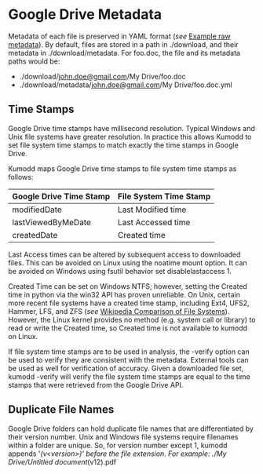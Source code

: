 # Google Drive Metadata

Metadata of each file is preserved in YAML format (*see* [Example raw
metadata](https://github.com/rich-murphey/kumodd/wiki/Example-Metadata)).  By default, files are stored in a path in
./download, and their metadata in ./download/metadata.  For foo.doc, the file and its
metadata paths would be:
- ./download/john.doe@gmail.com/My Drive/foo.doc
- ./download/metadata/john.doe@gmail.com/My Drive/foo.doc.yml

## Time Stamps

Google Drive time stamps have millisecond resolution. Typical Windows and Unix
file systems have greater resolution. In practice this allows Kumodd to set file system
time stamps to match exactly the time stamps in Google Drive.

Kumodd maps Google Drive time stamps to file system time stamps as follows:

Google Drive Time Stamp	| File System Time Stamp
:----------------	| :----------------
modifiedDate		| Last Modified time
lastViewedByMeDate	| Last Accessed time
createdDate		| Created time

Last Access times can be altered by subsequent access to downloaded files.  This can be
avoided on Linux using the noatime mount option.  It can be avoided on Windows using
fsutil behavior set disablelastaccess 1.

Created Time can be set on Windows NTFS; however, setting the Created time in python via
the win32 API has proven unreliable.  On Unix, certain more recent file systems have a
created time stamp, including Ext4, UFS2, Hammer, LFS, and ZFS (*see* [Wikipedia
Comparison of File Systems](https://en.wikipedia.org/wiki/Comparison_of_file_systems)).
However, the Linux kernel provides no method (e.g. system call or library) to read or
write the Created time, so Created time is not available to kumodd on Linux.

If file system time stamps are to be used in analysis, the -verify option can be used to
verify they are consistent with the metadata.  External tools can be used as well for
verification of accuracy.  Given a downloaded file set, kumodd -verify will verify the
file system time stamps are equal to the time stamps that were retrieved from the Google
Drive API.

## Duplicate File Names

Google Drive folders can hold duplicate file names that are differentiated by their
version number. Unix and Windows file systems require filenames within a folder are
unique.  So, for version number except 1, kumodd appends '_(v<version\>)' before the file
extension.  For example: ./My Drive/Untitled document_(v12).pdf

